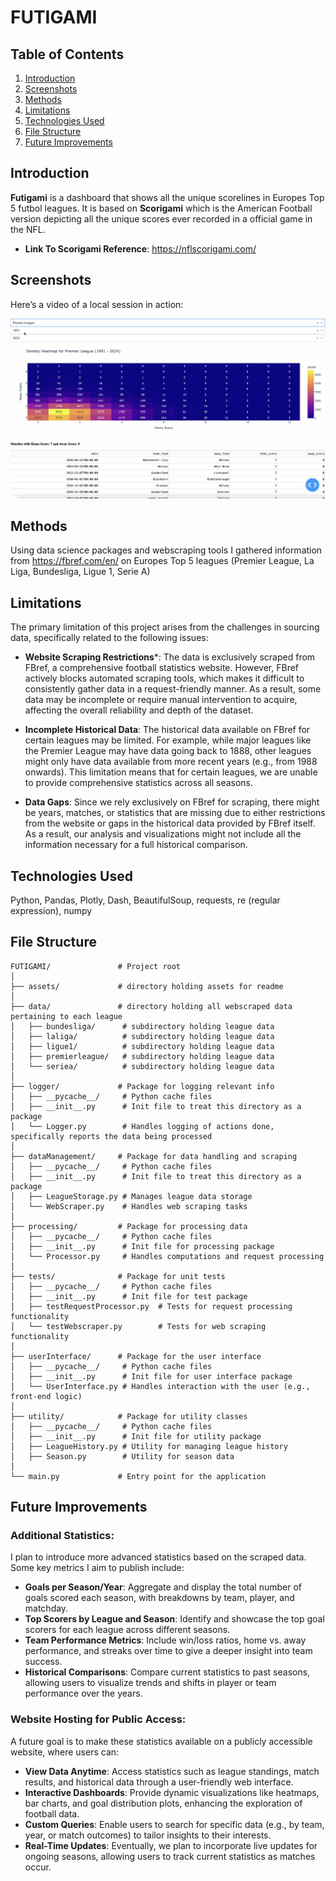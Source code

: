 # FUTIGAMI

## Table of Contents
1. [Introduction](#introduction)
2. [Screenshots](#screenshots)
3. [Methods](#methods)
4. [Limitations](#limitations)
5. [Technologies Used](#technologies-used)
6. [File Structure](#file-structure)
7. [Future Improvements](#future-improvements)

## Introduction

**Futigami** is a dashboard that shows all the unique scorelines in Europes Top 5 futbol leagues. It is based on **Scorigami** which is the American Football version depicting all the unique scores ever recorded in a official game in the NFL.
- **Link To Scorigami Reference**: https://nflscorigami.com/

## Screenshots
Here’s a video of a local session in action:

[![Watch the demo video](./assets/screenshot.png)](https://drive.google.com/file/d/1gtmg7aCjsh6s_Fu5fPD9SIIndJEzFOn6/view?usp=sharing)


## Methods

Using data science packages and webscraping tools I gathered information from https://fbref.com/en/ on Europes Top 5 leagues (Premier League, La Liga, Bundesliga, Ligue 1, Serie A)

## Limitations

The primary limitation of this project arises from the challenges in sourcing data, specifically related to the following issues:

- **Website Scraping Restrictions***:
The data is exclusively scraped from FBref, a comprehensive football statistics website. However, FBref actively blocks automated scraping tools, which makes it difficult to consistently gather data in a request-friendly manner. As a result, some data may be incomplete or require manual intervention to acquire, affecting the overall reliability and depth of the dataset.

- **Incomplete Historical Data**:
The historical data available on FBref for certain leagues may be limited. For example, while major leagues like the Premier League may have data going back to 1888, other leagues might only have data available from more recent years (e.g., from 1988 onwards). This limitation means that for certain leagues, we are unable to provide comprehensive statistics across all seasons.

- **Data Gaps**:
Since we rely exclusively on FBref for scraping, there might be years, matches, or statistics that are missing due to either restrictions from the website or gaps in the historical data provided by FBref itself. As a result, our analysis and visualizations might not include all the information necessary for a full historical comparison.


## Technologies Used

Python, Pandas, Plotly, Dash, BeautifulSoup, requests, re (regular expression), numpy

## File Structure
```
FUTIGAMI/               # Project root
│
├── assets/             # directory holding assets for readme
│
├── data/               # directory holding all webscraped data pertaining to each league
│   ├── bundesliga/      # subdirectory holding league data
│   ├── laliga/          # subdirectory holding league data
│   ├── ligue1/          # subdirectory holding league data
│   ├── premierleague/   # subdirectory holding league data
│   └── seriea/          # subdirectory holding league data
│ 
├── logger/             # Package for logging relevant info
│   ├── __pycache__/     # Python cache files
│   ├── __init__.py      # Init file to treat this directory as a package
│   └── Logger.py        # Handles logging of actions done, specifically reports the data being processed
│
├── dataManagement/     # Package for data handling and scraping
│   ├── __pycache__/     # Python cache files
│   ├── __init__.py      # Init file to treat this directory as a package
│   ├── LeagueStorage.py # Manages league data storage
│   └── WebScraper.py    # Handles web scraping tasks
│
├── processing/         # Package for processing data
│   ├── __pycache__/     # Python cache files
│   ├── __init__.py      # Init file for processing package
│   └── Processor.py     # Handles computations and request processing
│
├── tests/              # Package for unit tests
│   ├── __pycache__/     # Python cache files
│   ├── __init__.py      # Init file for test package
│   ├── testRequestProcessor.py  # Tests for request processing functionality
│   └── testWebscraper.py        # Tests for web scraping functionality
│
├── userInterface/      # Package for the user interface
│   ├── __pycache__/     # Python cache files
│   ├── __init__.py      # Init file for user interface package
│   └── UserInterface.py # Handles interaction with the user (e.g., front-end logic)
│
├── utility/            # Package for utility classes
│   ├── __pycache__/     # Python cache files
│   ├── __init__.py      # Init file for utility package
│   ├── LeagueHistory.py # Utility for managing league history
│   ├── Season.py        # Utility for season data
│
└── main.py             # Entry point for the application
```

## Future Improvements
### **Additional Statistics**:
I plan to introduce more advanced statistics based on the scraped data. Some key metrics I aim to publish include:

- **Goals per Season/Year**: Aggregate and display the total number of goals scored each season, with breakdowns by team, player, and matchday.
- **Top Scorers by League and Season**: Identify and showcase the top goal scorers for each league across different seasons.
- **Team Performance Metrics**: Include win/loss ratios, home vs. away performance, and streaks over time to give a deeper insight into team success.
- **Historical Comparisons**: Compare current statistics to past seasons, allowing users to visualize trends and shifts in player or team performance over the years.

### **Website Hosting for Public Access**:
A future goal is to make these statistics available on a publicly accessible website, where users can:

- **View Data Anytime**: Access statistics such as league standings, match results, and historical data through a user-friendly web interface.
- **Interactive Dashboards**: Provide dynamic visualizations like heatmaps, bar charts, and goal distribution plots, enhancing the exploration of football data.
- **Custom Queries**: Enable users to search for specific data (e.g., by team, year, or match outcomes) to tailor insights to their interests.
- **Real-Time Updates**: Eventually, we plan to incorporate live updates for ongoing seasons, allowing users to track current statistics as matches occur.
